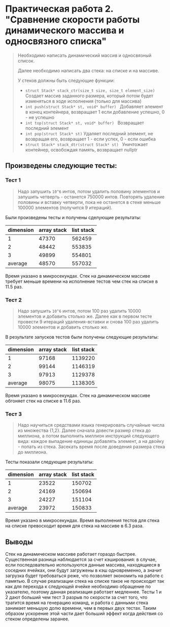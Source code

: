 # Практическая работа 2. "Сравнение скорости работы динамического массива и односвязного списка"

> Необходимо написать динамический массив и односвязный список. 
>
> Далее необходимо написать два стека: на списке и на массиве.
>
>У стеков должны быть следующие функции:
>* `struct Stack* stack_ctr(size_t size, size_t element_size) `
Создает массив заданного размера, который потом будет изменяться в ходе исполнения (только для массива)
>* `int push(struct Stack* st, void* buffer) `
Добавляет элемент в конец контейнера, возвращает 1 если добавление успешно, 0 - не успешно
>* `int top(struct Stack* st, void* buffer) `
Возвращает последний элемент
>* `int pop(struct Stack* st)` Удаляет последний элемент, не возвращая его, возвращает 1 - если успех, 0 - если ошибка
>* `struct Stack* stack_dtr(struct Stack* st) `
Уничтожает контейнер, освобождая память, возвращает nullptr


## Произведены следующие тесты:


### Тест 1
> Надо запушить  `10^6` интов, потом удалить половину элементов и запушить четверть - останется 750000 интов. Повторять удаление половины и вставку четверти, пока не останется в стеке меньше 100000 элементов (получится 9 итераций).

Были произведены тесты и получены сделующие результаты:

| dimension | array stack  | list stack |
|-----------|--------------|------------|
| 1         |47370         |562459      |
| 2         |48442         |553835      |
| 3         |49899         |554801      |
| average   |48570         |557032      |

Время указано в микросекундах. Стек на динамическом массиве требует меньше времени на исполнение тестов чем стек на списке в 11.5 раз.

### Тест 2
> Надо запушить  `10^6` интов, потом 100 раз удалить 10000 элементов и добавить столько же. Далее как в первом тесте провести 9 итераций удаления-вставки и снова 100 раз удалить 10000 элементов и добавить столько же.

В результате запусков тестов были получены следующие результаты:

| dimension | array stack  | list stack |
|-----------|--------------|------------|
| 1         |97168         |1139220     |
| 2         |99144         |1146319     |
| 3         |97913         |1129378     |
| average   |98075         |1138305     |

Время указано в микросекундах. Стек на динамическом массиве обгоняет стек на списке в 11.6 раз.

### Тест 3
> Надо научиться средствами языка генерировать случайные числа из множества {1,2}. Далее сначала довести размер стека до миллиона, а потом выполнить миллион инструкций следующего вида: каждое выпадение единицы добавлять элемент, а на двойку - попать из стека. Засекать время после доведения размера стека до миллиона.

Тесты показали следующие результаты:

| dimension | array stack  | list stack |
|-----------|--------------|------------|
| 1         |23522         |150702      |
| 2         |24169         |150694      |
| 3         |24227         |151104      |
| average   |23972         |150833      |

Время указано в микросекундах. Время выполнения тестов для стека на списке превосходит время для стека на массиве в 6.3 раза.

## Выводы
Стек на динамическом массиве работает гораздо быстрее. Существенная разница наблюдается за счет кэширования: в случае, если последовательно используются данные массива, находящиеся в соседних ячейках, они будут загружены в кэш одновременно, а значит загрузка будет требоваться реже, что позволяет экономить на работе с памятью. В случае реализации стека на списке такое не происходит так как для перехода к следующей ячейке необходимо обращение по указателю, поэтому данная реализация работает медленнее. Тесты 1 и 2 дают больший чем тест 3 разрыв по скорости за счет того, что тратится время на генерацию команд, и работа с данными стека занимает меньшую долю времени, чем в первых двух тестах. Таким образом ускорение этой части дает больший эффект когда действия со стеком определены заранее.
